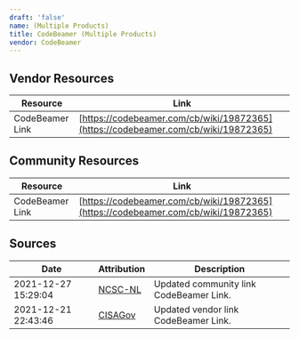 ```yaml
---
draft: 'false'
name: (Multiple Products)
title: CodeBeamer (Multiple Products)
vendor: CodeBeamer
---
```


## Vendor Resources
| Resource | Link |
| --- | --- |
| CodeBeamer Link | [https://codebeamer.com/cb/wiki/19872365](https://codebeamer.com/cb/wiki/19872365) |

## Community Resources
| Resource | Link |
| --- | --- |
| CodeBeamer Link | [https://codebeamer.com/cb/wiki/19872365](https://codebeamer.com/cb/wiki/19872365) |


## Sources
| Date | Attribution | Description |
| --- | --- | --- |
| 2021-12-27 15:29:04 | [NCSC-NL](https://github.com/NCSC-NL/log4shell/blob/main/software/README.md) | Updated community link CodeBeamer Link.  |
| 2021-12-21 22:43:46 | [CISAGov](https://raw.githubusercontent.com/cisagov/log4j-affected-db/develop/README.md) | Updated vendor link CodeBeamer Link.  |
